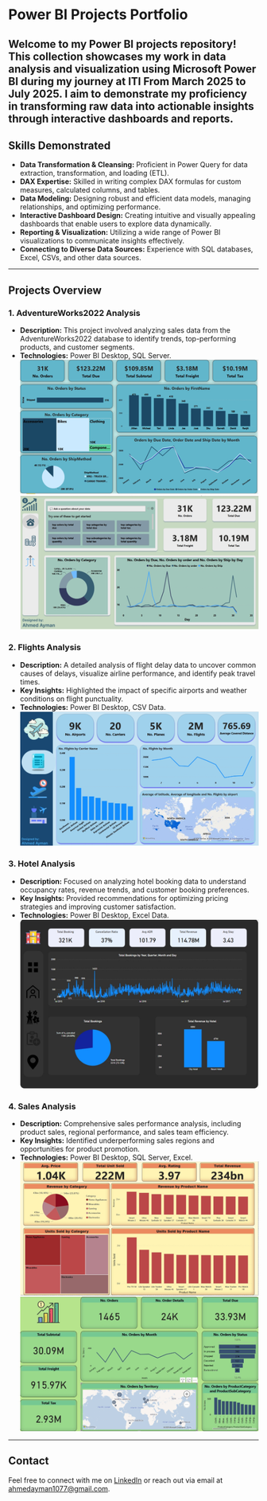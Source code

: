 # Power BI Projects Portfolio

Welcome to my Power BI projects repository! This collection showcases my work in data analysis and visualization using Microsoft Power BI during my journey at ITI From March 2025 to July 2025.
I aim to demonstrate my proficiency in transforming raw data into actionable insights through interactive dashboards and reports.
---

## Skills Demonstrated

* **Data Transformation & Cleansing:** Proficient in Power Query for data extraction, transformation, and loading (ETL).
* **DAX Expertise:** Skilled in writing complex DAX formulas for custom measures, calculated columns, and tables.
* **Data Modeling:** Designing robust and efficient data models, managing relationships, and optimizing performance.
* **Interactive Dashboard Design:** Creating intuitive and visually appealing dashboards that enable users to explore data dynamically.
* **Reporting & Visualization:** Utilizing a wide range of Power BI visualizations to communicate insights effectively.
* **Connecting to Diverse Data Sources:** Experience with SQL databases, Excel, CSVs, and other data sources.
---

## Projects Overview

### 1. AdventureWorks2022 Analysis

* **Description:** This project involved analyzing sales data from the AdventureWorks2022 database to identify trends, top-performing products, and customer segments.
* **Technologies:** Power BI Desktop, SQL Server.
![AdventureWorks Overview](AdventureWorks2022_Analysis/Overview.jpg)
![AdventureWorks Report Page](AdventureWorks2022_Analysis2/1.jpg)

### 2. Flights Analysis

* **Description:** A detailed analysis of flight delay data to uncover common causes of delays, visualize airline performance, and identify peak travel times.
* **Key Insights:** Highlighted the impact of specific airports and weather conditions on flight punctuality.
* **Technologies:** Power BI Desktop, CSV Data.
![Flights Overview](Flights_Analysis/1.jpg)

### 3. Hotel Analysis

* **Description:** Focused on analyzing hotel booking data to understand occupancy rates, revenue trends, and customer booking preferences.
* **Key Insights:** Provided recommendations for optimizing pricing strategies and improving customer satisfaction.
* **Technologies:** Power BI Desktop, Excel Data.
![Hotels Overview](Hotel_Analysis/1.jpg)

### 4. Sales Analysis

* **Description:** Comprehensive sales performance analysis, including product sales, regional performance, and sales team efficiency.
* **Key Insights:** Identified underperforming sales regions and opportunities for product promotion.
* **Technologies:** Power BI Desktop, SQL Server, Excel.
![Sales Overview](Sales_Analysis/Overview.jpg)
![Sales2 Overview](Sales_Analysis2/Overview.jpg)

----
## Contact

Feel free to connect with me on [LinkedIn](https://www.linkedin.com/in/ahmedayman99/) or reach out via email at [ahmedayman1077@gmail.com](mailto:ahmedayman1077@gmail.com).
